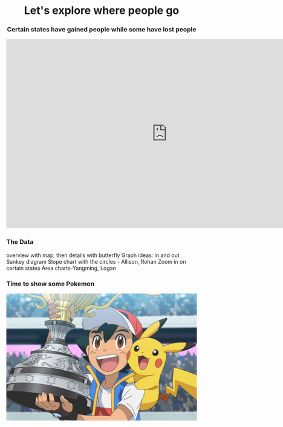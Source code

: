 <h1 style="text-align: center;">Let's explore where people go</h1>
<h3 style="text-align: center;"> Certain states have gained people while some have lost people</h3>


<iframe seamless frameborder="0" src="https://public.tableau.com/views/MigrationAnalysisRedfinDataLight/MigrationMap?:language=en-US&embed=yes&:display_count=n&:origin=viz_share_link" width = '850' height = '500' scrolling='yes' ></iframe>


### The Data
overview with map, then details with butterfly
Graph ideas:
in and out Sankey diagram
Slope chart with the circles - Allison, Rohan
Zoom in on certain states 
Area charts-Yangming, Logan

### Time to show some Pokemon
![](/assets/imgs/pokemon.jpg)